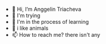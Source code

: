 - 👋 Hi, I’m Anggelin Triacheva 
- 👀 I'm trying 
- 🌱 I'm in the process of learning 
- 💞️ i like animals 
- 📫 How to reach me? there isn't any 

<!---
Cheva1294/Cheva1294 is a ✨ special ✨ repository because its `README.md` (this file) appears on your GitHub profile.
You can click the Preview link to take a look at your changes.
--->
